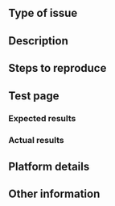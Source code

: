 ## Type of issue
<!-- Is this a bug, feature request, question, etc.? Note if this is a documentation issue, please open a ticket here instead: https://github.com/prebid/prebid.github.io -->

## Description
<!-- Describe the issue -->

## Steps to reproduce
<!--
  If this is a bug, please provide a list of steps to reproduce the issue
-->

## Test page
<!--
Include a link to a test page or minimal demo of the problem via
  https://jsfiddle.net, http://jsbin.com or similar.
-->

### Expected results

### Actual results

## Platform details
<!-- Which versions of Prebid.js, browser / OS, node, npm, etc. -->

## Other information
<!-- References to related issue or PR #s, etc. -->
